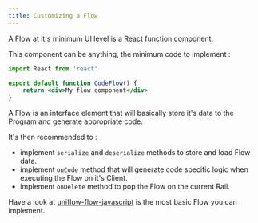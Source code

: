 ```yaml
---
title: Customizing a Flow
---
```


A Flow at it's minimum UI level is a [React](https://fr.reactjs.org) function component.

This component can be anything, the minimum code to implement :

```jsx
import React from 'react'

export default function CodeFlow() {
    return <div>My flow component</div>
}
```

A Flow is an interface element that will basically store it's data to the Program and generate appropriate code.

It's then recommended to :
- implement `serialize` and `deserialize` methods to store and load Flow data.
- implement `onCode` method that will generate code specific logic when executing the Flow on it's Client.
- implement `onDelete` method to pop the Flow on the current Rail.

Have a look at [uniflow-flow-javascript](https://uniflow.io/library/uniflow-io-uniflow-flow-javascript) is the most basic Flow you can implement.
